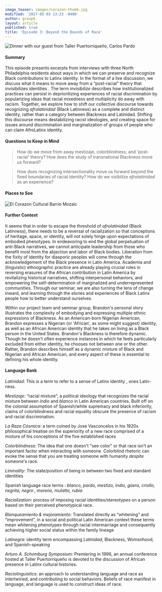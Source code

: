 ```yaml
---
image_teaser: images/corazon-thumb.jpg
modified: '2017-05-03 13:23 -0400'
author: group5
layout: article
published: true
title: 'Episode 3: Beyond the Bounds of Race'
---
```

![Dinner with our guest from Taller Puertorriqueño, Carlos Pardo]({{site.eurl}}/images/Episode%203%20HEADER%20IMAGE%20restaurant%20(1).jpg)

#### Summary

This episode presents excerpts from interviews with three North Philadelphia residents about ways in which we can preserve and recognize Black contributions to Latinx identity. In the format of a live discussion, we discuss what it means to move away from a “post-racial” theory that <span class="soundcite" data-url="{{ site.audio }}Rafael.mp3" data-start="1681000" data-end="1730000" data-plays="1"> invisibilizes identities </span>. The term *invisibilize* describes how institutionalized practices can persist in deprioritizing experiences of racial discrimination by popularizing ideas that racial mixedness and multiplicity do away with racism. Together, we explore how to shift our collective discourse towards recognizing *afrolatinidad* (Black Latinness) as a complete and distinct identity, rather than a category between Blackness and Latinidad. <span class="soundcite" data-url="{{ site.audio }}Rafael.mp3" data-start="1490000" data-end="1510000" data-plays="1">  Shifting </span> this discourse means destabilizing racist ideologies, and creating space for issues around discrimination and marginalization of groups of people who can claim AfroLatinx identity.

#### Questions to Keep in Mind

> How do we move from away mestizaje, colorblindness, and 'post-racial' theory? How does the study of transnational Blackness move us forward?

> How does recognizing intersectionality move us forward beyond the fixed boundaries of racial identity? How do we visibilize _afrolatinidad_ as an experience? 

#### Places to See

![El Corazon Cultural Barrio Mozaic]({{site.url}}/images/20170213_160049.jpg)

#### Further Context

It seems that in order to escape the threshold of *afrolatinidad* (Black Latinness), there needs to be a reversal of racialization so that conceptions of heritage, space, or identity, will not solely hinge upon expectations of embodied phenotypes. In endeavoring to end the global perpetuation of anti-Black narratives, we cannot anticipate leadership from those who benefit most from the abjection and labor of Black bodies. Liberation from the fixity of identity for diasporic peoples will come through the acknowledgement of the Black presence in Latin America. Academia and (linguistic) ethnographic practice are already playing crucial roles in reversing erasures of the African contribution in Latin America by revitalizing historical narratives, shifting interpersonal behaviors, and empowering the self-determination of marginalized and underrepresented communities. Through our seminar, we are also turning the lens of change inward, and learning through the stories and experiences of Black Latinx people how to better understand ourselves.

Within our project team and seminar group, Brandon's personal story illustrates the complexity of embodying and expressing multiple ethnic expressions of Blackness. As an American-born Nigerian American, Brandon expresses a Nigerian (or 'African', as some might suggest) identity, as well as an African American identity that he takes on living as a Black person in the United States. <span class="soundcite" data-url="{{ site.audio }}Evelyne.mp3" data-start="529000" data-end="550000" data-plays="1"> Brandon's Blackness is therefore dynamic.</span> Though he doesn't often experience instances in which he feels particularly excluded from either identity, he chooses not between one or the other. Rather, Brandon describes himself as a dynamic mixture of Black and Nigerian and African American, and every aspect of these is essential to defining his whole identity.

#### Language Bank

*Latinidad*: This is a term to refer to a sense of <span class="soundcite" data-url="{{ site.audio }}RosaRivera.mp3" data-start="70000" data-end="84000" data-plays="1"> Latinx identity </span>, ones Latin-ness.

*Mestizaje*: “racial mixture”; a political ideology that recognizes the racial mixture between *indio* and *blanco* in Latin American countries. Built off on the colonial assumption of Spanish/white supremacy and black inferiority, claims of colorblindness and racial equality obscure the presence of racism and racial discrimination. 

*La Raza Cósmica*: a term coined by Jose Vasconcelos in his 1920s philosophical treatise on the superiority of a new race comprised of a mixture of his conceptions of the five established races

*Colorblindness*: The idea that one doesn't "see color" or that race isn't an important factor when interacting with someone. Colorblind rhetoric can evoke the sense that you are treating someone with humanity *despite* someone's race.

*Liminality*: The state/position of being in between two fixed and standard identities

<span class="soundcite" data-url="{{ site.audio }}Rosalyn.mp3" data-start="1134000" data-end="1154000" data-plays="1"> Spanish language race terms </span>: *blanco, pardo, mestizo, indio, güera, criollo, negrita,* <span class="soundcite" data-url="{{ site.audio }}Me_Gritaron_Negra.mp3" data-start="148000" data-end="160000" data-plays="1">*negro*</span> *, moreno, mulatto,* *rubia*

*Racialization*: process of imposing racial identities/stereotypes on a person based on their perceived phenotypical race.

*Blanqueamiento & mejoramiento*: Translated directly as “whitening” and “improvement”, in a social and political Latin American context these terms mean whitening phenotypes through racial intermarriage and consequently achieving higher social status within the family lineage

*Latinegra*: identity term encompassing *Latinidad*, Blackness, Womxnhood, and Spanish-speaking

*Arturo A. Schomburg Symposium*: Premiering in 1996, an annual conference  hosted at Taller Puertorriqueño is devoted to the discussion of <span class="soundcite" data-url="{{ site.audio }}Evelynne_the_erasure_issue_at_stake.mp3" data-start="00000" data-end="12000" data-plays="1"> African presence in Latinx cultural histories.</span>

*Raciolinguistics*: an approach to understanding language and race as intertwined, and contributing to social behaviors. Beliefs of race manifest in language, and language is used to construct ideas of race.
